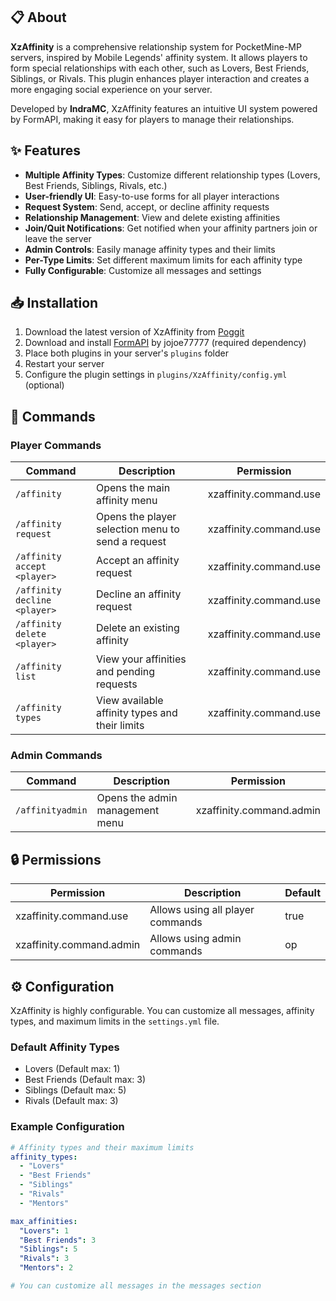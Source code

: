 
## 📋 About

**XzAffinity** is a comprehensive relationship system for PocketMine-MP servers, inspired by Mobile Legends' affinity system. It allows players to form special relationships with each other, such as Lovers, Best Friends, Siblings, or Rivals. This plugin enhances player interaction and creates a more engaging social experience on your server.

Developed by **IndraMC**, XzAffinity features an intuitive UI system powered by FormAPI, making it easy for players to manage their relationships.

## ✨ Features

- **Multiple Affinity Types**: Customize different relationship types (Lovers, Best Friends, Siblings, Rivals, etc.)
- **User-friendly UI**: Easy-to-use forms for all player interactions
- **Request System**: Send, accept, or decline affinity requests
- **Relationship Management**: View and delete existing affinities
- **Join/Quit Notifications**: Get notified when your affinity partners join or leave the server
- **Admin Controls**: Easily manage affinity types and their limits
- **Per-Type Limits**: Set different maximum limits for each affinity type
- **Fully Configurable**: Customize all messages and settings

## 📥 Installation

1. Download the latest version of XzAffinity from [Poggit](https://github.com/IndraMC/XzAffinity)
2. Download and install [FormAPI](https://github.com/jojoe77777/FormAPI) by jojoe77777 (required dependency)
3. Place both plugins in your server's `plugins` folder
4. Restart your server
5. Configure the plugin settings in `plugins/XzAffinity/config.yml` (optional)

## 🔧 Commands

### Player Commands
| Command | Description | Permission |
|---------|-------------|------------|
| `/affinity` | Opens the main affinity menu | xzaffinity.command.use |
| `/affinity request` | Opens the player selection menu to send a request | xzaffinity.command.use |
| `/affinity accept <player>` | Accept an affinity request | xzaffinity.command.use |
| `/affinity decline <player>` | Decline an affinity request | xzaffinity.command.use |
| `/affinity delete <player>` | Delete an existing affinity | xzaffinity.command.use |
| `/affinity list` | View your affinities and pending requests | xzaffinity.command.use |
| `/affinity types` | View available affinity types and their limits | xzaffinity.command.use |

### Admin Commands
| Command | Description | Permission |
|---------|-------------|------------|
| `/affinityadmin` | Opens the admin management menu | xzaffinity.command.admin |

## 🔒 Permissions

| Permission | Description | Default |
|------------|-------------|---------|
| xzaffinity.command.use | Allows using all player commands | true |
| xzaffinity.command.admin | Allows using admin commands | op |

## ⚙️ Configuration

XzAffinity is highly configurable. You can customize all messages, affinity types, and maximum limits in the `settings.yml` file.

### Default Affinity Types
- Lovers (Default max: 1)
- Best Friends (Default max: 3)
- Siblings (Default max: 5)
- Rivals (Default max: 3)

### Example Configuration
```yaml
# Affinity types and their maximum limits
affinity_types:
  - "Lovers"
  - "Best Friends"
  - "Siblings"
  - "Rivals"
  - "Mentors"

max_affinities:
  "Lovers": 1
  "Best Friends": 3
  "Siblings": 5
  "Rivals": 3
  "Mentors": 2

# You can customize all messages in the messages section
